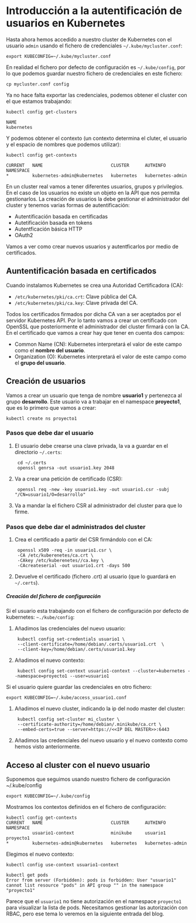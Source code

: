# Introducción a la autentificación de usuarios en Kubernetes

Hasta ahora hemos accedido a nuestro cluster de Kubernetes con el usuario `admin` usando el fichero de credenciales `~/.kube/mycluster.conf`:

    export KUBECONFIG=~/.kube/mycluster.conf 

En realidad el fichero por defecto de configuración es `~/.kube/config`, por lo que podemos guardar nuestro fichero de credenciales en este fichero:

    cp mycluster.conf config

Ya no hace falta exportar las credenciales, podemos obtener el cluster con el que estamos trabajando:

    kubectl config get-clusters

    NAME
    kubernetes

Y podemos obtener el contexto (un contexto determina el cluter, el usuario y el espacio de nombres que podemos utilizar):

    kubectl config get-contexts
    
    CURRENT   NAME                          CLUSTER      AUTHINFO           NAMESPACE
    *         kubernetes-admin@kubernetes   kubernetes   kubernetes-admin   

En un cluster real vamos a tener diferentes usuarios, grupos y privilegios. En el caso de los usuarios no existe un objeto en la API que nos permita gestionarlos. La creación de usuarios la debe gestionar el administrador del cluster y tenemos varias formas de autentificación: 

* Autentificación basada en certificadas
* Autetificación basada en tokens
* Autentficación básica HTTP
* OAuth2

Vamos a ver como crear nuevos usuarios y autentficarlos por medio de certificados.

## Auntentificación basada en certificados

Cuando instalamos Kubernetes se crea una Autoridad Certificadora (CA):

* `/etc/kubernetes/pki/ca.crt`: Clave pública del CA.
* `/etc/kubernetes/pki/ca.key`: Clave privada del CA.

Todos los certificados firmados por dicha CA van a ser aceptados por el servidor Kubernetes API. Por lo tanto vamos a crear un certificado con OpenSSL que posteriormente el administrador del cluster firmará con la CA. En el certificado que vamos a crear hay que tener en cuenta dos campos:

* Common Name (CN): Kubernetes interpretará el valor de este campo como el **nombre del usuario**.
* Organization (O): Kubernetes interpretará el valor de este campo como el **grupo del usuario**.

## Creación de usuarios

Vamos a crear un usuario que tenga de nombre **usuario1** y pertenezca al grupo **desarrollo**. Este usuario va a trabajar en el namespace **proyecto1**, que es lo primero que vamos a crear:

    kubectl create ns proyecto1

### Pasos que debe dar el usuario

1. El usuario debe crearse una clave privada, la va a guardar en el directorio `~/.certs`:

        cd ~/.certs
        openssl genrsa -out usuario1.key 2048

2. Va a crear una petición de certificado (CSR):

        openssl req -new -key usuario1.key -out usuario1.csr -subj "/CN=usuario1/O=desarrollo"

3. Va a mandar la el fichero CSR al administrador del cluster para que lo firme.

### Pasos que debe dar el administrados del cluster

1. Crea el certificado a partir del CSR firmándolo con el CA:

        openssl x509 -req -in usuario1.csr \
        -CA /etc/kuberenetes/ca.crt \
        -CAkey /etc/kuberenetes//ca.key \
        -CAcreateserial -out usuario1.crt -days 500

2. Devuelve el certificado (fichero .crt) al usuario (que lo guardará en `~/.certs`).

##### Creación del fichero de configuración

Si el usuario esta trabajando con el fichero de configuración por defecto de kubernetes: `~./kube/config`:

1. Añadimos las credenciales del nuevo usuario:

        kubectl config set-credentials usuario1 \
        --client-certificate=/home/debian/.certs/usuario1.crt  \
        --client-key=/home/debian/.certs/usuario1.key        

2. Añadimos el nuevo contexto:

        kubectl config set-context usuario1-context --cluster=kubernetes --namespace=proyecto1 --user=usuario1

Si el usuario quiere guardar las credenciales en otro fichero:
    
    export KUBECONFIG=~/.kube/access_usuario1.conf 

1. Añadimos el nuevo cluster, indicando la ip del nodo master del cluster:

        kubectl config set-cluster mi_cluster \
        --certificate-authority=/home/debian/.minikube/ca.crt \
        --embed-certs=true --server=https://<<IP DEL MASTER>>:6443

2. Añadimos las credenciales del nuevo usuario y el nuevo contexto como hemos visto anteriormente.

## Acceso al cluster con el nuevo usuario

Suponemos que seguimos usando nuestro fichero de configuración ~/.kube/config

    export KUBECONFIG=~/.kube/config

Mostramos los contextos definidos en el fichero de configuración:

    kubectl config get-contexts
    CURRENT   NAME                          CLUSTER      AUTHINFO         NAMESPACE
              usuario1-context              minikube     usuario1         proyecto1
    *         kubernetes-admin@kubernetes   kubernetes   kubernetes-admin   

Elegimos el nuevo contexto:

    kubectl config use-context usuario1-context

    kubectl get pods
    Error from server (Forbidden): pods is forbidden: User "usuario1" cannot list resource "pods" in API group "" in the namespace "proyecto1"

Parece que el `usuario1` no tiene autorización en el namespace `proyecto1` para visualizar la lista de pods. Necesitamos gestionar las autorización con RBAC, pero ese tema lo veremos en la siguiente entrada del blog.

